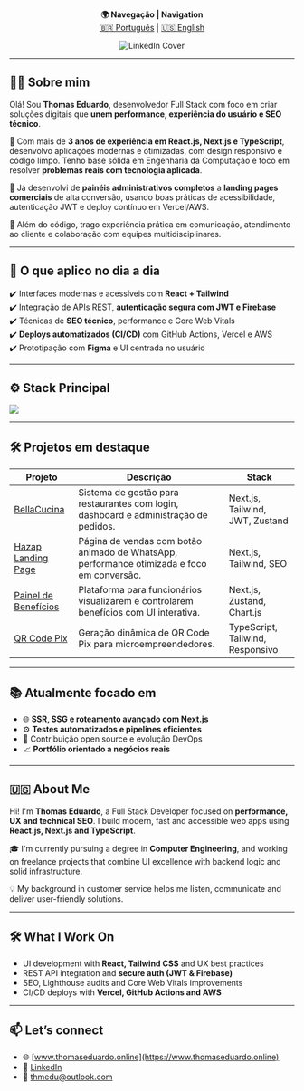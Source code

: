 <p align="center">
  <b>🌍 Navegação | Navigation</b><br>
  <a href="#-sobre-mim">🇧🇷 Português</a> | 
  <a href="#-about-me">🇺🇸 English</a>
</p>

<p align="center">
  <img src="https://github.com/user-attachments/assets/c051a319-8a5f-48a0-99a0-789abe87ab8e" alt="LinkedIn Cover" />
</p>

---

## 👨‍💻 Sobre mim

Olá! Sou **Thomas Eduardo**, desenvolvedor Full Stack com foco em criar soluções digitais que **unem performance, experiência do usuário e SEO técnico**. 

🧠 Com mais de **3 anos de experiência em React.js, Next.js e TypeScript**, desenvolvo aplicações modernas e otimizadas, com design responsivo e código limpo. Tenho base sólida em Engenharia da Computação e foco em resolver **problemas reais com tecnologia aplicada**.

🔧 Já desenvolvi de **painéis administrativos completos** a **landing pages comerciais** de alta conversão, usando boas práticas de acessibilidade, autenticação JWT e deploy contínuo em Vercel/AWS.

🎯 Além do código, trago experiência prática em comunicação, atendimento ao cliente e colaboração com equipes multidisciplinares.

---

## 🚀 O que aplico no dia a dia

✔️ Interfaces modernas e acessíveis com **React + Tailwind**  
✔️ Integração de APIs REST, **autenticação segura com JWT e Firebase**  
✔️ Técnicas de **SEO técnico**, performance e Core Web Vitals  
✔️ **Deploys automatizados (CI/CD)** com GitHub Actions, Vercel e AWS  
✔️ Prototipação com **Figma** e UI centrada no usuário

---

## ⚙️ Stack Principal

<p>
  <img src="https://skillicons.dev/icons?i=react,nextjs,typescript,javascript,tailwind,figma,styledcomponents,nodejs,firebase,git,vercel,docker,aws&perline=7" />
</p>

---

## 🛠️ Projetos em destaque

| Projeto | Descrição | Stack |
|--------|------------|-------|
| [BellaCucina](https://github.com/odevthomas/BellaCucina) | Sistema de gestão para restaurantes com login, dashboard e administração de pedidos. | Next.js, Tailwind, JWT, Zustand |
| [Hazap Landing Page](https://github.com/odevthomas) | Página de vendas com botão animado de WhatsApp, performance otimizada e foco em conversão. | Next.js, Tailwind, SEO |
| [Painel de Benefícios](https://github.com/odevthomas/Painel-de-Beneficios) | Plataforma para funcionários visualizarem e controlarem benefícios com UI interativa. | Next.js, Zustand, Chart.js |
| [QR Code Pix](https://github.com/odevthomas/qr-code-brasil) | Geração dinâmica de QR Code Pix para microempreendedores. | TypeScript, Tailwind, Responsivo |

---

## 📚 Atualmente focado em

- 🌐 **SSR, SSG e roteamento avançado com Next.js**
- ⚙️ **Testes automatizados e pipelines eficientes**
- 🌱 Contribuição open source e evolução DevOps
- 📈 **Portfólio orientado a negócios reais**

---

## 🇺🇸 About Me

Hi! I'm **Thomas Eduardo**, a Full Stack Developer focused on **performance, UX and technical SEO**. I build modern, fast and accessible web apps using **React.js, Next.js and TypeScript**.

🎓 I'm currently pursuing a degree in **Computer Engineering**, and working on freelance projects that combine UI excellence with backend logic and solid infrastructure.

💡 My background in customer service helps me listen, communicate and deliver user-friendly solutions.

---

## 🛠️ What I Work On

- UI development with **React, Tailwind CSS** and UX best practices  
- REST API integration and **secure auth (JWT & Firebase)**  
- SEO, Lighthouse audits and Core Web Vitals improvements  
- CI/CD deploys with **Vercel, GitHub Actions and AWS**

---

## 📫 Let’s connect

- 🌐 [www.thomaseduardo.online](https://www.thomaseduardo.online)
- 💼 [LinkedIn](https://linkedin.com/in/odevthomas)
- 📧 thmedu@outlook.com
